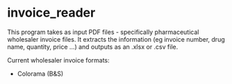 # invoice_reader

This program takes as input PDF files - specifically pharmaceutical wholesaler invoice files. It extracts the information (eg invoice number, drug name, quantity, price ...) and outputs as an .xlsx or .csv file.

Current wholesaler invoice formats:
- Colorama (B&S)
